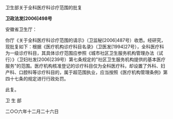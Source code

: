 卫生部关于全科医疗科诊疗范围的批复

**卫政法发\[2006\]498号**

安徽省卫生厅：

你厅《关于全科医疗科诊疗范围的请示》（卫监秘\[2006\]487号）收悉。经研究，现批复如下：根据《医疗机构诊疗科目名录》（卫医发\[1994\]27号），全科医疗科为一级诊疗科目，其具体诊疗范围应参照《城市社区卫生服务机构管理办法（试行）》（卫妇社发\[2006\]239号）第七条规定的"社区卫生服务机构提供的基本医疗服务"的范围。医疗机构核准登记的诊疗科目仅为全科医疗科，却设置了外科、妇产科、口腔科等诊疗科目的，属于超范围执业，应当按照《医疗机构管理条例》第四十七条的规定进行行政处罚。

此复。

卫 生 部

二○○六年十二月二十六日
